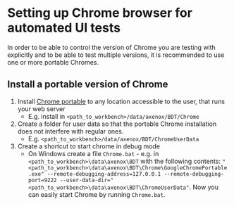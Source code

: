 # Setting up Chrome browser for automated UI tests

In order to be able to control the version of Chrome you are testing with explicitly and to be able to test multiple versions, it is recommended to use one or more portable Chromes.

## Install a portable version of Chrome
1. Install [Chrome portable](https://portableapps.com/de/apps/internet/google_chrome_portable) to any location accessible to the user, that runs your web server
    - E.g. install in `<path_to_workbench>/data/axenox/BDT/Chrome`
2. Create a folder for user data so that the portable Chrome installation does not interfere with regular ones.
    - E.g. `<path_to_workbench>/data/axenox/BDT/ChromeUserData`
3. Create a shortcut to start chrome in debug mode
    - On Windows create a file `Chrome.bat` - e.g. in `<path_to_workbench>\data\axenox\BDT` with the following contents: `"<path_to_workbench>\data\axenox\BDT\Chrome\GoogleChromePortable.exe" --remote-debugging-address=127.0.0.1 --remote-debugging-port=9222 --user-data-dir="<path_to_workbench>\data\axenox\BDT\ChromeUserData"`. Now you can easily start Chrome by running `Chrome.bat`.